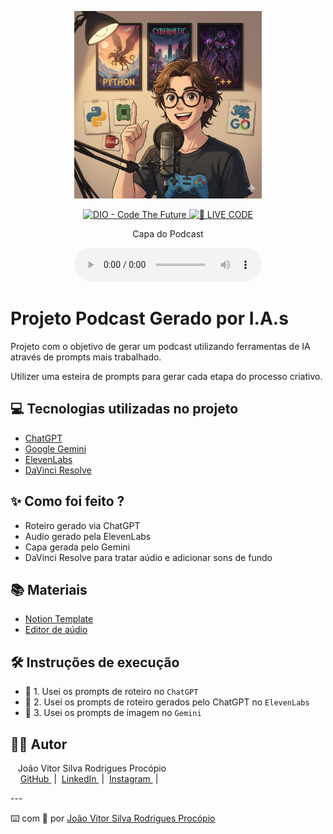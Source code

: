 <p align="center">
<img 
    src="./assets/Cover_Podcast.png"
    width="300"
/>
</p>

<p align="center">
<a href="https://dio.me/">
    <img 
        src="https://img.shields.io/badge/DIO-Code_The_Future-28DA77?logo=youtube" 
        alt="DIO - Code The Future">
</a>
<a href="https://dio.me/">
<img 
    src="https://img.shields.io/badge/🔴_LIVE_CODE-FF5E72" 
    alt="🔴 LIVE CODE">
</a>
</p>

<p align="center">
    Capa do Podcast
</p>

<div align="center">
    <audio src="output/podcast_editado.MP3" controls title="Podcast editado"></audio>
</div>

# Projeto Podcast Gerado por I.A.s

Projeto com o objetivo de gerar um podcast utilizando ferramentas de IA através de prompts mais trabalhado.

Utilizer uma esteira de prompts para gerar cada etapa do processo criativo.

## 💻 Tecnologias utilizadas no projeto

- [ChatGPT](https://chat.openai.com/) 
- [Google Gemini](gemini.google.com/)
- [ElevenLabs](https://beta.elevenlabs.io/)
- [DaVinci Resolve](https://www.blackmagicdesign.com/br/products/davinciresolve)

## ✨ Como foi feito ?

- Roteiro gerado via ChatGPT
- Audio gerado pela ElevenLabs
- Capa gerada pelo Gemini
- DaVinci Resolve para tratar aúdio e adicionar sons de fundo

## 📚 Materiais

- [Notion Template](https://helpful-jump-17b.notion.site/PAS-Podcast-AI-Studio-210489e15d7a4a73b743bb159e45d06f?pvs=4)
- [Editor de aúdio](https://www.blackmagicdesign.com/br/products/davinciresolve)

## 🛠️ Instruções de execução

- 🤖 1. Usei os prompts de roteiro no `ChatGPT`
- 🤖 2. Usei os prompts de roteiro gerados pelo ChatGPT no  `ElevenLabs`
- 🤖 3. Usei os prompts de imagem no `Gemini`

## 👨‍💻 Autor

<p>&nbsp&nbsp&nbspJoão Vitor Silva Rodrigues Procópio<br>
&nbsp&nbsp&nbsp
<a 
    href="https://github.com/joaovitorsrp">
    GitHub
</a>
&nbsp;|&nbsp;
<a 
    href="https://www.linkedin.com/in/joão-vitor-silva-rodrigues-procópio-9b63971bb">
    LinkedIn
</a>
&nbsp;|&nbsp;
<a 
    href="https://www.instagram.com/joaovitor_srp">
    Instagram
</a>
&nbsp;|&nbsp;</p>
---

⌨️ com 💜 por [João Vitor Silva Rodrigues Procópio](https://github.com/joaovitorsrp)
